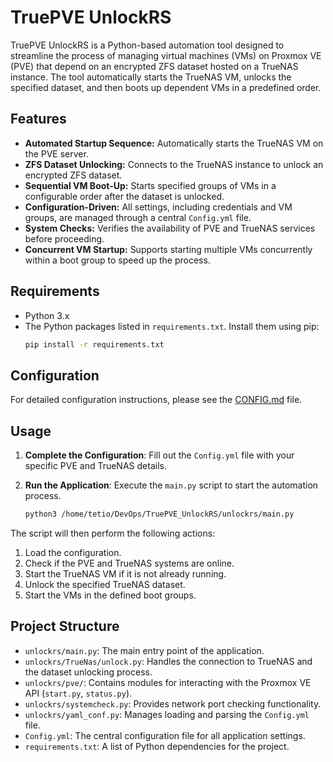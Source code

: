 # TruePVE UnlockRS

TruePVE UnlockRS is a Python-based automation tool designed to streamline the process of managing virtual machines (VMs) on Proxmox VE (PVE) that depend on an encrypted ZFS dataset hosted on a TrueNAS instance. The tool automatically starts the TrueNAS VM, unlocks the specified dataset, and then boots up dependent VMs in a predefined order.

## Features

-   **Automated Startup Sequence:** Automatically starts the TrueNAS VM on the PVE server.
-   **ZFS Dataset Unlocking:** Connects to the TrueNAS instance to unlock an encrypted ZFS dataset.
-   **Sequential VM Boot-Up:** Starts specified groups of VMs in a configurable order after the dataset is unlocked.
-   **Configuration-Driven:** All settings, including credentials and VM groups, are managed through a central `Config.yml` file.
-   **System Checks:** Verifies the availability of PVE and TrueNAS services before proceeding.
-   **Concurrent VM Startup:** Supports starting multiple VMs concurrently within a boot group to speed up the process.

## Requirements

-   Python 3.x
-   The Python packages listed in `requirements.txt`. Install them using pip:
    ```bash
    pip install -r requirements.txt
    ```

## Configuration

For detailed configuration instructions, please see the [CONFIG.md](CONFIG.md) file.

## Usage

1.  **Complete the Configuration**: Fill out the `Config.yml` file with your specific PVE and TrueNAS details.
2.  **Run the Application**: Execute the `main.py` script to start the automation process.

    ```bash
    python3 /home/tetio/DevOps/TruePVE_UnlockRS/unlockrs/main.py
    ```

The script will then perform the following actions:
1.  Load the configuration.
2.  Check if the PVE and TrueNAS systems are online.
3.  Start the TrueNAS VM if it is not already running.
4.  Unlock the specified TrueNAS dataset.
5.  Start the VMs in the defined boot groups.

## Project Structure

-   `unlockrs/main.py`: The main entry point of the application.
-   `unlockrs/TrueNas/unlock.py`: Handles the connection to TrueNAS and the dataset unlocking process.
-   `unlockrs/pve/`: Contains modules for interacting with the Proxmox VE API (`start.py`, `status.py`).
-   `unlockrs/systemcheck.py`: Provides network port checking functionality.
-   `unlockrs/yaml_conf.py`: Manages loading and parsing the `Config.yml` file.
-   `Config.yml`: The central configuration file for all application settings.
-   `requirements.txt`: A list of Python dependencies for the project.

